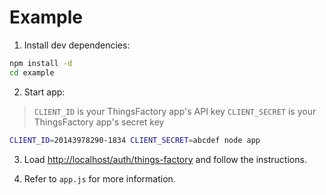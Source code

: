 # Example

1. Install dev dependencies:

```bash
npm install -d
cd example
```

2. Start app:

> `CLIENT_ID` is your ThingsFactory app's API key
> `CLIENT_SECRET` is your ThingsFactory app's secret key

```bash
CLIENT_ID=20143978290-1834 CLIENT_SECRET=abcdef node app
```

3. Load <http://localhost/auth/things-factory> and follow the instructions.

4. Refer to `app.js` for more information.
